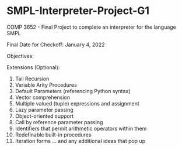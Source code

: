 # SMPL-Interpreter-Project-G1
COMP 3652 - Final Project to complete an interpreter for the language SMPL

Final Date for Checkoff: January 4, 2022 

Objectives:


Extensions (Optional):
1. Tail Recursion
2. Variable Arity Procedures
3. Default Parameters (referencing Python syntax)
4. Vector comprehension
5. Multiple valued (tuple) expressions and assignment
6. Lazy parameter passing
7. Object-oriented support
8. Call by reference parameter passing
9. Identifiers that permit arithmetic operators within them
10. Redefinable built-in procedures
11. Iteration forms
... and any additional ideas that pop up

